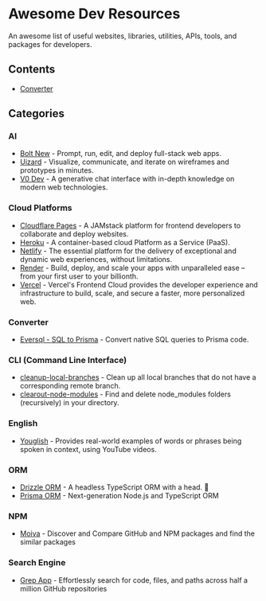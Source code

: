# Awesome Dev Resources

An awesome list of useful websites, libraries, utilities, APIs, tools, and packages for developers.

## Contents

- [Converter](#converter)

## Categories

### AI

- [Bolt New](https://bolt.new/) - Prompt, run, edit, and deploy full-stack web apps.
- [Uizard](https://uizard.io/) - Visualize, communicate, and iterate on wireframes and prototypes in minutes.
- [V0 Dev](https://v0.dev/) - A generative chat interface with in-depth knowledge on modern web technologies.

### Cloud Platforms

- [Cloudflare Pages](https://pages.cloudflare.com/) - A JAMstack platform for frontend developers to collaborate and deploy websites.
- [Heroku](https://www.heroku.com/) - A container-based cloud Platform as a Service (PaaS).
- [Netlify](https://www.netlify.com/) - The essential platform for the delivery of exceptional and dynamic web experiences, without limitations.
- [Render](https://render.com/) - Build, deploy, and scale your apps with unparalleled ease – from your first user to your billionth.
- [Vercel](https://vercel.com/) - Vercel's Frontend Cloud provides the developer experience and infrastructure to build, scale, and secure a faster, more personalized web.

### Converter
- [Eversql - SQL to Prisma](https://www.eversql.com/sql-to-prisma) - Convert native SQL queries to Prisma code.

### CLI (Command Line Interface)
- [cleanup-local-branches](https://www.npmjs.com/package/cleanup-local-branches) - Clean up all local branches that do not have a corresponding remote branch.
- [clearout-node-modules](https://www.npmjs.com/package/clearout-node-modules) - Find and delete node_modules folders (recursively) in your directory.

### English

- [Youglish](https://youglish.com/) - Provides real-world examples of words or phrases being spoken in context, using YouTube videos.

### ORM

- [Drizzle ORM](https://orm.drizzle.team/) - A headless TypeScript ORM with a head. 🐲
- [Prisma ORM](https://www.prisma.io/orm) - Next-generation Node.js and TypeScript ORM

### NPM

- [Moiva](https://moiva.io/) - Discover and Compare GitHub and NPM packages and find the similar packages

### Search Engine

- [Grep App](https://grep.app/) - Effortlessly search for code, files, and paths across half a million GitHub repositories
